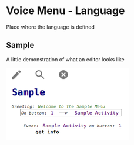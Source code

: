 Voice Menu - Language
=======================

Place where the language is defined

Sample
------

A little demonstration of what an editor looks like

[![Sample_code](../../extras/sample.png)](https://www.jetbrains.com/mps/)
